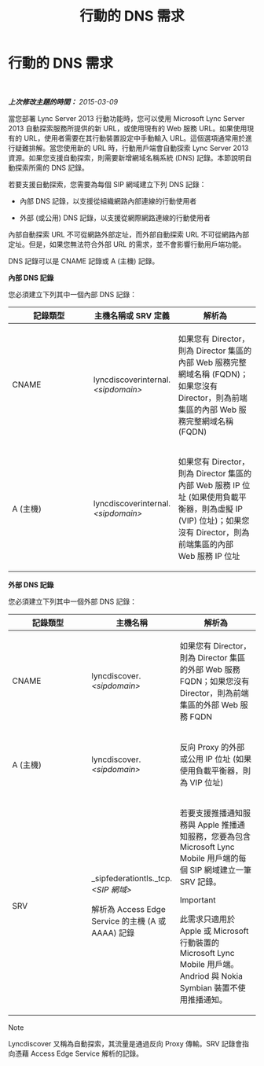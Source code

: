 ﻿---
title: 行動的 DNS 需求
TOCTitle: 行動的 DNS 需求
ms:assetid: df6962bc-2a16-440e-a333-022ebd14f957
ms:mtpsurl: https://technet.microsoft.com/zh-tw/library/Hh690040(v=OCS.15)
ms:contentKeyID: 49292556
ms.date: 08/24/2015
mtps_version: v=OCS.15
ms.translationtype: HT
---

# 行動的 DNS 需求

 

_**上次修改主題的時間：** 2015-03-09_

當您部署 Lync Server 2013 行動功能時，您可以使用 Microsoft Lync Server 2013 自動探索服務所提供的新 URL，或使用現有的 Web 服務 URL。如果使用現有的 URL，使用者需要在其行動裝置設定中手動輸入 URL。這個選項通常用於進行疑難排解。當您使用新的 URL 時，行動用戶端會自動探索 Lync Server 2013 資源。如果您支援自動探索，則需要新增網域名稱系統 (DNS) 記錄。本節說明自動探索所需的 DNS 記錄。

若要支援自動探索，您需要為每個 SIP 網域建立下列 DNS 記錄：

  - 內部 DNS 記錄，以支援從組織網路內部連線的行動使用者

  - 外部 (或公用) DNS 記錄，以支援從網際網路連線的行動使用者

內部自動探索 URL 不可從網路外部定址，而外部自動探索 URL 不可從網路內部定址。但是，如果您無法符合外部 URL 的需求，並不會影響行動用戶端功能。

DNS 記錄可以是 CNAME 記錄或 A (主機) 記錄。

**內部 DNS 記錄**

您必須建立下列其中一個內部 DNS 記錄：


<table>
<colgroup>
<col style="width: 33%" />
<col style="width: 33%" />
<col style="width: 33%" />
</colgroup>
<thead>
<tr class="header">
<th>記錄類型</th>
<th>主機名稱或 SRV 定義</th>
<th>解析為</th>
</tr>
</thead>
<tbody>
<tr class="odd">
<td><p>CNAME</p></td>
<td><p>lyncdiscoverinternal.<em>&lt;sipdomain&gt;</em></p></td>
<td><p>如果您有 Director，則為 Director 集區的內部 Web 服務完整網域名稱 (FQDN)；如果您沒有 Director，則為前端集區的內部 Web 服務完整網域名稱 (FQDN)</p></td>
</tr>
<tr class="even">
<td><p>A (主機)</p></td>
<td><p>lyncdiscoverinternal.<em>&lt;sipdomain&gt;</em></p></td>
<td><p>如果您有 Director，則為 Director 集區的內部 Web 服務 IP 位址 (如果使用負載平衡器，則為虛擬 IP (VIP) 位址)；如果您沒有 Director，則為前端集區的內部 Web 服務 IP 位址</p></td>
</tr>
</tbody>
</table>


**外部 DNS 記錄**

您必須建立下列其中一個外部 DNS 記錄：


<table>
<colgroup>
<col style="width: 33%" />
<col style="width: 33%" />
<col style="width: 33%" />
</colgroup>
<thead>
<tr class="header">
<th>記錄類型</th>
<th>主機名稱</th>
<th>解析為</th>
</tr>
</thead>
<tbody>
<tr class="odd">
<td><p>CNAME</p></td>
<td><p>lyncdiscover. <em>&lt;sipdomain&gt;</em></p></td>
<td><p>如果您有 Director，則為 Director 集區 的外部 Web 服務 FQDN；如果您沒有 Director，則為前端集區的外部 Web 服務 FQDN</p></td>
</tr>
<tr class="even">
<td><p>A (主機)</p></td>
<td><p>lyncdiscover. <em>&lt;sipdomain&gt;</em></p></td>
<td><p>反向 Proxy 的外部或公用 IP 位址 (如果使用負載平衡器，則為 VIP 位址)</p></td>
</tr>
<tr class="odd">
<td><p>SRV</p></td>
<td><p>_sipfederationtls._tcp. <em>&lt;SIP 網域&gt;</em></p>
<p>解析為 Access Edge Service 的主機 (A 或 AAAA) 記錄</p></td>
<td><p>若要支援推播通知服務與 Apple 推播通知服務，您要為包含 Microsoft Lync Mobile 用戶端的每個 SIP 網域建立一筆 SRV 記錄。</p>
<div class="alert">

> [!IMPORTANT]  
> 此需求只適用於 Apple 或 Microsoft 行動裝置的 Microsoft Lync Mobile 用戶端。Andriod 與 Nokia Symbian 裝置不使用推播通知。


</div></td>
</tr>
</tbody>
</table>


> [!NOTE]  
> Lyncdiscover 又稱為自動探索，其流量是通過反向 Proxy 傳輸。SRV 記錄會指向憑藉 Access Edge Service 解析的記錄。


